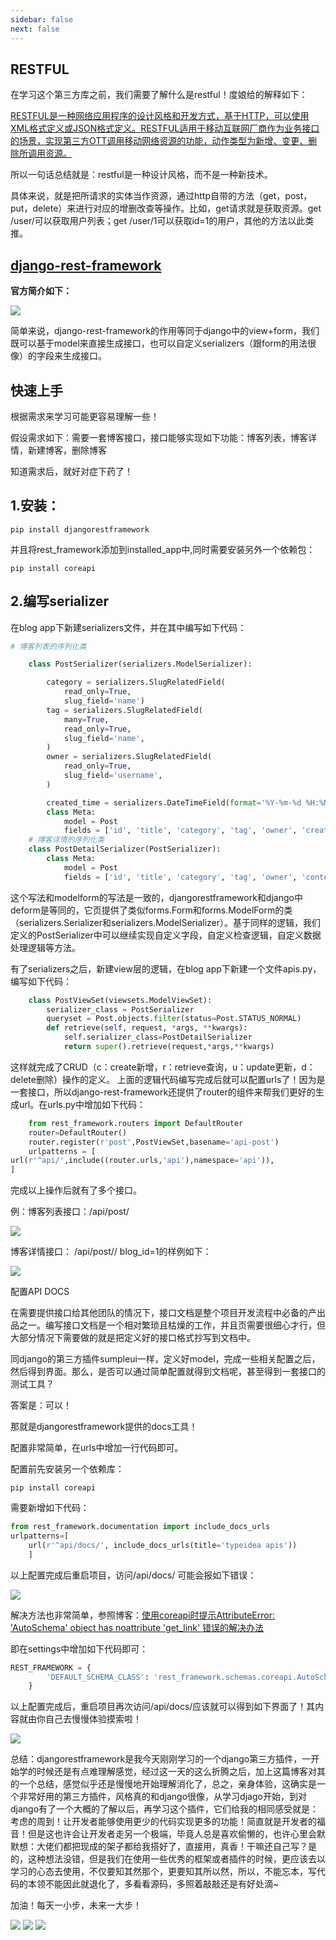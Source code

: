 ```yaml
---
sidebar: false
next: false
---
```

<BlogInfo/>






## **RESTFUL**

在学习这个第三方库之前，我们需要了解什么是restful！度娘给的解释如下：

[RESTFUL是一种网络应用程序的设计风格和开发方式，基于HTTP，可以使用XML格式定义或JSON格式定义。RESTFUL适用于移动互联网厂商作为业务接口的场景，实现第三方OTT调用移动网络资源的功能，动作类型为新增、变更、删除所调用资源。](https://baike.baidu.com/item/RESTful/4406165?fr=aladdin
"RESTFUL是一种网络应用程序的设计风格和开发方式，基于HTTP，可以使用XML格式定义或JSON格式定义。RESTFUL适用于移动互联网厂商作为业务接口的场景，实现第三方OTT调用移动网络资源的功能，动作类型为新增、变更、删除所调用资源。")

所以一句话总结就是：restful是一种设计风格，而不是一种新技术。

具体来说，就是把所请求的实体当作资源，通过http自带的方法（get，post，put，delete）来进行对应的增删改查等操作。比如，get请求就是获取资源。get
/user/可以获取用户列表；get /user/1可以获取id=1的用户，其他的方法以此类推。



## [django-rest-framework](https://www.django-rest-framework.org/ "django-rest-framework")



**官方简介如下：**  

![](http://www.lll.plus/media/image/2022/02/02/image-20220202212526-1.png)

简单来说，django-rest-framework的作用等同于django中的view+form，我们既可以基于model来直接生成接口，也可以自定义serializers（跟form的用法很像）的字段来生成接口。



## **快速上手**



根据需求来学习可能更容易理解一些！

假设需求如下：需要一套博客接口，接口能够实现如下功能：博客列表，博客详情，新建博客，删除博客

知道需求后，就好对症下药了！



## 1.安装：

```shell script
pip install djangorestframework
```

并且将rest_framework添加到installed_app中,同时需要安装另外一个依赖包：
```shell script
pip install coreapi
```

## 2.编写serializer

在blog app下新建serializers文件，并在其中编写如下代码：
```python
# 博客列表的序列化类

    class PostSerializer(serializers.ModelSerializer):

        category = serializers.SlugRelatedField(
            read_only=True,
            slug_field='name')
        tag = serializers.SlugRelatedField(
            many=True,
            read_only=True,
            slug_field='name',
        )
        owner = serializers.SlugRelatedField(
            read_only=True,
            slug_field='username',
        )

        created_time = serializers.DateTimeField(format='%Y-%m-%d %H:%M:%S')
        class Meta:
            model = Post
            fields = ['id', 'title', 'category', 'tag', 'owner', 'created_time']
    # 博客详情的序列化类
    class PostDetailSerializer(PostSerializer):
        class Meta:
            model = Post
            fields = ['id', 'title', 'category', 'tag', 'owner', 'content_html', 'created_time']
```


这个写法和modelform的写法是一致的，djangorestframework和django中deform是等同的，它页提供了类似forms.Form和forms.ModelForm的类（serializers.Serializer和serializers.ModelSerializer）。基于同样的逻辑，我们定义的PostSerializer中可以继续实现自定义字段，自定义检查逻辑，自定义数据处理逻辑等方法。



有了serializers之后，新建view层的逻辑，在blog app下新建一个文件apis.py，编写如下代码：
```python
    class PostViewSet(viewsets.ModelViewSet):
        serializer_class = PostSerializer
        queryset = Post.objects.filter(status=Post.STATUS_NORMAL)
        def retrieve(self, request, *args, **kwargs):
            self.serializer_class=PostDetailSerializer
            return super().retrieve(request,*args,**kwargs)
```


这样就完成了CRUD（c：create新增，r：retrieve查询，u：update更新，d：delete删除）操作的定义。
上面的逻辑代码编写完成后就可以配置urls了！因为是一套接口，所以django-rest-framework还提供了router的组件来帮我们更好的生成url。在urls.py中增加如下代码：
```python
    from rest_framework.routers import DefaultRouter
    router=DefaultRouter()
    router.register(r'post',PostViewSet,basename='api-post')
    urlpatterns = [
url(r'^api/',include((router.urls,'api'),namespace='api')),
]
```

完成以上操作后就有了多个接口。

例：博客列表接口：/api/post/

![](http://www.lll.plus/media/image/2024/01/18/601e05a56c7332c592137be7db626722.53a46cf8b61011eeb3a9eb54e8a036ec.jpg)

博客详情接口： /api/post//  blog_id=1的样例如下：

![](http://www.lll.plus/media/image/2024/01/18/4ca2c15213559c78e0f48ae8d435564d.5411f78cb61011eeb3a9eb54e8a036ec.jpg)





配置API DOCS

在需要提供接口给其他团队的情况下，接口文档是整个项目开发流程中必备的产出品之一。编写接口文档是一个相对繁琐且枯燥的工作，并且页需要很细心才行，但大部分情况下需要做的就是把定义好的接口格式抄写到文档中。

同django的第三方插件sumpleui一样，定义好model，完成一些相关配置之后，然后得到界面。那么，是否可以通过简单配置就得到文档呢，甚至得到一套接口的测试工具？

答案是：可以！

那就是djangorestframework提供的docs工具！

配置非常简单，在urls中增加一行代码即可。

配置前先安装另一个依赖库：
```shell script
pip install coreapi
```

需要新增如下代码：
```python
from rest_framework.documentation import include_docs_urls
urlpatterns=[
    url(r'^api/docs/', include_docs_urls(title='typeidea apis'))
    ]
```

以上配置完成后重启项目，访问/api/docs/ 可能会报如下错误：

![](http://www.lll.plus/media/image/2024/01/18/985d0d36b13d69190d8f87186670f162.546980b0b61011eeb3a9eb54e8a036ec.jpg)

解决方法也非常简单，参照博客：[使用coreapi时提示AttributeError: 'AutoSchema' object has noattribute 'get_link'
错误的解决办法](https://blog.csdn.net/soulwyb/article/details/98476461?ops_request_misc=%257B%2522request%255Fid%2522%253A%2522164258135116780261926968%2522%252C%2522scm%2522%253A%252220140713.130102334..%2522%257D&request_id=164258135116780261926968&biz_id=0&utm_medium=distribute.pc_search_result.none-task-blog-2~all~sobaiduend~default-1-98476461.pc_search_insert_ulrmf&utm_term=AttributeError%3A+AutoSchema+object+has+no+attribute+get_link&spm=1018.2226.3001.4187
"使用coreapi时提示AttributeError: 'AutoSchema' object has no attribute 'get_link'错误的解决办法")

即在settings中增加如下代码即可：
```python
REST_FRAMEWORK = {
        'DEFAULT_SCHEMA_CLASS': 'rest_framework.schemas.coreapi.AutoSchema',
    }
```

以上配置完成后，重启项目再次访问/api/docs/应该就可以得到如下界面了！其内容就由你自己去慢慢体验摸索啦！

![](http://www.lll.plus/media/image/2024/01/18/aa593b4d3bdd18ff54bf61f2e788141c.54c57118b61011eeb3a9eb54e8a036ec.jpg)

总结：djangorestframework是我今天刚刚学习的一个django第三方插件，一开始学的时候还是有点难理解感觉，经过这一天的这么折腾之后，加上这篇博客对其的一个总结，感觉似乎还是慢慢地开始理解消化了，总之，亲身体验，这确实是一个非常好用的第三方插件，风格真的和django很像，从学习djago开始，到对django有了一个大概的了解以后，再学习这个插件，它们给我的相同感受就是：考虑的周到！让开发者能够使用更少的代码实现更多的功能！简直就是开发者的福音！但是这也许会让开发者走另一个极端，毕竟人总是喜欢偷懒的，也许心里会默默想：大佬们都把现成的架子都给我搭好了，直接用，真香！干嘛还自己写？是的，这种想法没错，但是我们在使用一些优秀的框架或者插件的时候，更应该去以学习的心态去使用，不仅要知其然那个，更要知其所以然，所以，不能忘本，写代码的本领不能因此就退化了，多看看源码，多照着敲敲还是有好处滴~

加油！每天一小步，未来一大步！

 ![](http://www.lll.plus/media/image/2024/01/18/323d2d427b04ae89dd7ebaa66c234e3a.54e8f16ab61011eeb3a9eb54e8a036ec.jpg)
![](http://www.lll.plus/media/image/2024/01/18/323d2d427b04ae89dd7ebaa66c234e3a.54e8f16ab61011eeb3a9eb54e8a036ec.jpg)
![](http://www.lll.plus/media/image/2024/01/18/323d2d427b04ae89dd7ebaa66c234e3a.54e8f16ab61011eeb3a9eb54e8a036ec.jpg)






<ActionBox />
        
<style>#top-box {margin-top:0.5rem!important;}</style>
